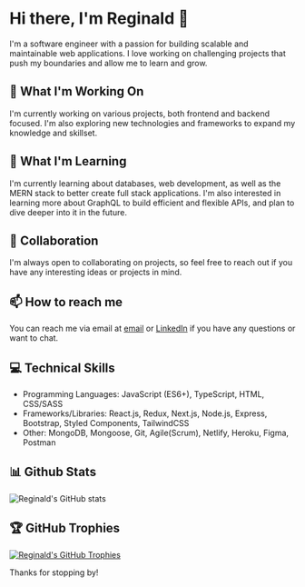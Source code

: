# Hi there, I'm Reginald 👋

I'm a software engineer with a passion for building scalable and maintainable web applications. I love working on challenging projects that push my boundaries and allow me to learn and grow.

## 🔭 What I'm Working On

I'm currently working on various projects, both frontend and backend focused. I'm also exploring new technologies and frameworks to expand my knowledge and skillset.

## 🌱 What I'm Learning

I'm currently learning about databases, web development, as well as the MERN stack to better create full stack applications. I'm also interested in learning more about GraphQL to build efficient and flexible APIs, and plan to dive deeper into it in the future.

## 👯 Collaboration

I'm always open to collaborating on projects, so feel free to reach out if you have any interesting ideas or projects in mind.

## 📫 How to reach me

You can reach me via email at [email](mailto:reginald_wong@outlook.com) or [LinkedIn](https://www.linkedin.com/in/reginaldwong/) if you have any questions or want to chat.

## 💻 Technical Skills

- Programming Languages: JavaScript (ES6+), TypeScript, HTML, CSS/SASS
- Frameworks/Libraries: React.js, Redux, Next.js, Node.js, Express, Bootstrap, Styled Components, TailwindCSS
- Other: MongoDB, Mongoose, Git, Agile(Scrum), Netlify, Heroku, Figma, Postman

## 📊 Github Stats

![Reginald's GitHub stats](https://github-readme-stats.vercel.app/api?username=reginaldwong&show_icons=true&theme=radical)

## 🏆 GitHub Trophies

[![Reginald's GitHub Trophies](https://github-profile-trophy.vercel.app/?username=reginaldwong)](https://github.com/reginaldwong)

Thanks for stopping by!

